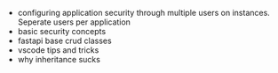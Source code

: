 - configuring application security through multiple users on instances. Seperate users per application
- basic security concepts
- fastapi base crud classes
- vscode tips and tricks
- why inheritance sucks

